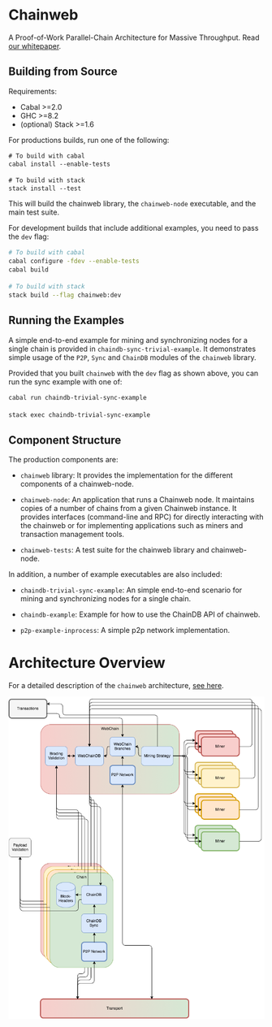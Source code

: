 # Chainweb

A Proof-of-Work Parallel-Chain Architecture for Massive Throughput.
Read [our whitepaper](http://kadena.io/docs/chainweb-v15.pdf).

## Building from Source

Requirements:

- Cabal >=2.0
- GHC >=8.2
- (optional) Stack >=1.6

For productions builds, run one of the following:

```
# To build with cabal
cabal install --enable-tests

# To build with stack
stack install --test
```

This will build the chainweb library, the `chainweb-node` executable, and the main
test suite.

For development builds that include additional examples, you need to
pass the `dev` flag:

```bash
# To build with cabal
cabal configure -fdev --enable-tests
cabal build

# To build with stack
stack build --flag chainweb:dev
```

## Running the Examples

A simple end-to-end example for mining and synchronizing nodes for a single
chain is provided in `chaindb-sync-trivial-example`. It demonstrates simple usage
of the `P2P`, `Sync` and `ChainDB` modules of the `chainweb` library.

Provided that you built `chainweb` with the `dev` flag as shown above, you can
run the sync example with one of:

```bash
cabal run chaindb-trivial-sync-example

stack exec chaindb-trivial-sync-example
```

## Component Structure

The production components are:

*   `chainweb` library: It provides the implementation for the different
    components of a chainweb-node.

*   `chainweb-node`: An application that runs a Chainweb node. It maintains copies
    of a number of chains from a given Chainweb instance. It provides interfaces
    (command-line and RPC) for directly interacting with the chainweb or for
    implementing applications such as miners and transaction management tools.

*   `chainweb-tests`: A test suite for the chainweb library and chainweb-node.

In addition, a number of example executables are also included:

*   `chaindb-trivial-sync-example`: An simple end-to-end scenario for mining
    and synchronizing nodes for a single chain.

*   `chaindb-example`: Example for how to use the ChainDB API of chainweb.

*   `p2p-example-inprocess`: A simple p2p network implementation.

# Architecture Overview

For a detailed description of the `chainweb` architecture,
[see here](docs/Architecture.md).

![Architecture Overview](docs/Overview.png)
